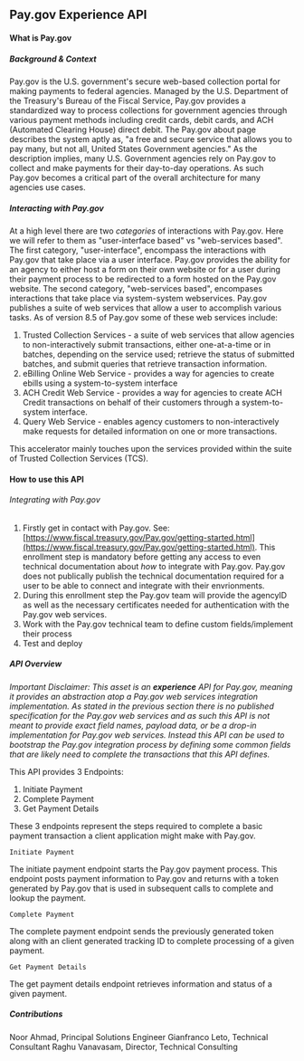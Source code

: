 ## Pay.gov Experience API
#### What is Pay.gov

##### Background & Context

Pay.gov is the U.S. government's secure web-based collection portal for making payments to federal agencies. Managed by the U.S. Department of the Treasury's Bureau of the Fiscal Service, Pay.gov provides a standardized way to process collections for government agencies through various payment methods including credit cards, debit cards, and ACH (Automated Clearing House) direct debit. The Pay.gov about page describes the system aptly as, "a free and secure service that allows you to pay many, but not all, United States Government agencies." As the description implies, many U.S. Government agencies rely on Pay.gov to collect and make payments for their day-to-day operations. As such Pay.gov becomes a critical part of the overall architecture for many agencies use cases.

##### Interacting with Pay.gov

At a high level there are two _categories_ of interactions with Pay.gov. Here we will refer to them as "user-interface based" vs "web-services based". The first category, "user-interface", encompass the interactions with Pay.gov that take place via a user interface. Pay.gov provides the ability for an agency to either host a form on their own website or for a user during their payment process to be redirected to a form hosted on the Pay.gov website. The second category, "web-services based", encompases interactions that take place via system-system webservices.  Pay.gov publishes a suite of web services that allow a user to accomplish various tasks. As of version 8.5 of Pay.gov some of these web services include:

1. Trusted Collection Services - a suite of web services that allow agencies to non-interactively submit transactions, either one-at-a-time or in batches, depending on the service used; retrieve the status of submitted batches, and submit queries that retrieve transaction information.
2. eBilling Online Web Service - provides a way for agencies to create ebills using a system-to-system interface
3. ACH Credit Web Service - provides a way for agencies to create ACH Credit transactions on behalf of their customers through a system-to-system interface.
4. Query Web Service - enables agency customers to non-interactively make requests for detailed information on one or more transactions. 

This accelerator mainly touches upon the services provided within the suite of Trusted Collection Services (TCS).

#### How to use this API

###### Integrating with Pay.gov

1. Firstly get in contact with Pay.gov. See: [https://www.fiscal.treasury.gov/Pay.gov/getting-started.html](https://www.fiscal.treasury.gov/Pay.gov/getting-started.html). This enrollment step is mandatory before getting any access to even technical documentation about _how_ to integrate with Pay.gov. Pay.gov does not publically publish the technical documentation required for a user to be able to connect and integrate with their envrionments.
2. During this enrollment step the Pay.gov team will provide the agencyID as well as the necessary certificates needed for authentication with the Pay.gov web services.
3. Work with the Pay.gov technical team to define custom fields/implement their process
4. Test and deploy

##### API Overview
_Important Disclaimer: This asset is an __**experience**__ API for Pay.gov, meaning it provides an abstraction atop a Pay.gov web services integration implementation. As stated in the previous section there is no published specification for the Pay.gov web services and as such this API is not meant to provide exact field names, payload data, or be a drop-in implementation for Pay.gov web services. Instead this API can be used to bootstrap the Pay.gov integration process by defining some common fields that are likely need to complete the transactions that this API defines._

This API provides 3 Endpoints:

1. Initiate Payment
2. Complete Payment
3. Get Payment Details

These 3 endpoints represent the steps required to complete a basic payment transaction a client application might make with Pay.gov.

```
Initiate Payment
```

The initiate payment endpoint starts the Pay.gov payment process. This endpoint posts payment information to Pay.gov and returns with a token generated by Pay.gov that is used in subsequent calls to complete and lookup the payment.

```
Complete Payment
```

The complete payment endpoint sends the previously generated token along with an client generated tracking ID to complete processing of a given payment.

```
Get Payment Details
```

The get payment details endpoint retrieves information and status of a given payment.

##### Contributions
Noor Ahmad, Principal Solutions Engineer
Gianfranco Leto, Technical Consultant
Raghu Vanavasam, Director, Technical Consulting

